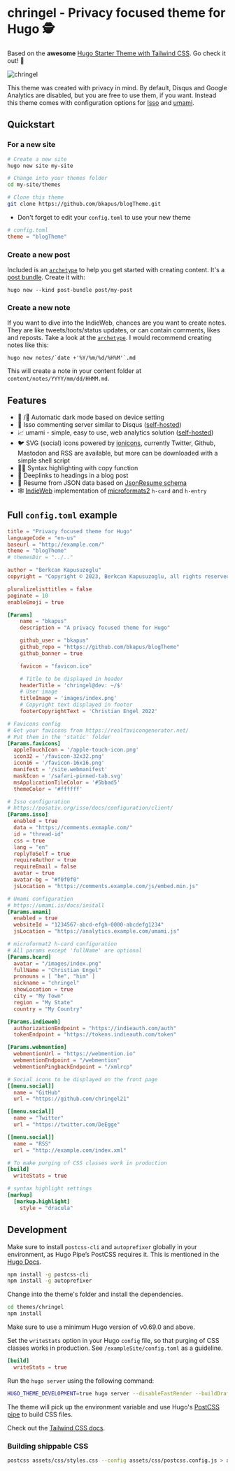 # chringel - Privacy focused theme for Hugo 🕵️

Based on the **awesome** [Hugo Starter Theme with Tailwind CSS](https://github.com/dirkolbrich/hugo-theme-tailwindcss-starter). Go check it out! 🚀

![chringel](https://user-images.githubusercontent.com/6780575/155966743-3c1a3a47-d6e8-42b9-97e4-d862e8edb1e3.png)

This theme was created with privacy in mind. By default, Disqus and Google Analytics are disabled, but you are free to use them, if you want. Instead this theme comes with configuration options for [Isso](https://posativ.org/isso/) and [umami](https://umami.is/).

## Quickstart

### For a new site

```bash
# Create a new site
hugo new site my-site

# Change into your themes folder
cd my-site/themes

# Clone this theme
git clone https://github.com/bkapus/blogTheme.git

```

- Don't forget to edit your `config.toml` to use your new theme

```toml
# config.toml
theme = "blogTheme"
```

### Create a new post

Included is an [`archetype`](./archetypes/post-bundle/) to help you get started with creating content. It's a [post bundle](https://gohugo.io/content-management/page-bundles/#leaf-bundles). Create it with:

```shell
hugo new --kind post-bundle post/my-post
```

### Create a new note

If you want to dive into the IndieWeb, chances are you want to create notes. They are like tweets/toots/status updates, or can contain comments, likes and reposts. Take a look at the [`archetype`](./archetypes/notes.md). I would recommend creating notes like this:

```shell
hugo new notes/`date +'%Y/%m/%d/%H%M'`.md
```

This will create a note in your content folder at `content/notes/YYYY/mm/dd/HHMM.md`.

## Features

- 🌝 /🌚 Automatic dark mode based on device setting
- 💬 Isso commenting server similar to Disqus ([self-hosted](https://posativ.org/isso/docs/install/))
- 📈 umami - simple, easy to use, web analytics solution ([self-hosted](https://umami.is/docs/install))
- 🐦 SVG (social) icons powered by [ionicons](https://ionic.io/ionicons), currently Twitter, Github, Mastodon and RSS are available, but more can be downloaded with a simple shell script
- 🧑‍💻 Syntax highlighting with copy function
- 🔗 Deeplinks to headings in a blog post
- 📄 Resume from JSON data based on [JsonResume schema](https://jsonresume.org/schema/)
- 🕸 [IndieWeb](https://indiewebify.me/) implementation of [microformats2](http://microformats.org/) `h-card` and `h-entry`

## Full `config.toml` example

```toml
title = "Privacy focused theme for Hugo"
languageCode = "en-us"
baseurl = "http://example.com/"
theme = "blogTheme"
# themesDir = "../.."

author = "Berkcan Kapusuzoglu"
copyright = "Copyright © 2023, Berkcan Kapusuzoglu, all rights reserved."

pluralizelisttitles = false
paginate = 10
enableEmoji = true

[Params]
    name = "bkapus"
    description = "A privacy focused theme for Hugo"

    github_user = "bkapus"
    github_repo = "https://github.com/bkapus/blogTheme"
    github_banner = true

    favicon = "favicon.ico"

    # Title to be displayed in header
    headerTitle = 'chringel@dev: ~/$'
    # User image
    titleImage = 'images/index.png'
    # Copyright text displayed in footer
    footerCopyrightText = 'Christian Engel 2022'

# Favicons config
# Get your favicons from https://realfavicongenerator.net/
# Put them in the 'static' folder
[Params.favicons]
  appleTouchIcon = '/apple-touch-icon.png'
  icon32 = '/favicon-32x32.png'
  icon16 = '/favicon-16x16.png'
  manifest = '/site.webmanifest'
  maskIcon = '/safari-pinned-tab.svg'
  msApplicationTileColor = '#5bbad5'
  themeColor = '#ffffff'

# Isso configuration
# https://posativ.org/isso/docs/configuration/client/
[Params.isso]
  enabled = true
  data = "https://comments.exmaple.com/"
  id = "thread-id"
  css = true
  lang = "en"
  replyToSelf = true
  requireAuthor = true
  requireEmail = false
  avatar = true
  avatar-bg = "#f0f0f0"
  jsLocation = "https://comments.example.com/js/embed.min.js"

# Umami configuration
# https://umami.is/docs/install
[Params.umami]
  enabled = true
  websiteId = "1234567-abcd-efgh-0000-abcdefg1234"
  jsLocation = "https://analytics.example.com/umami.js"

# microformat2 h-card configuration
# All params except 'fullName' are optional
[Params.hcard]
  avatar = "/images/index.png"
  fullName = "Christian Engel"
  pronouns = [ "he", "him" ]
  nickname = "chringel"
  showLocation = true
  city = "My Town"
  region = "My State"
  country = "My Country"

[Params.indieweb]
  authorizationEndpoint = "https://indieauth.com/auth"
  tokenEndpoint = "https://tokens.indieauth.com/token"

[Params.webmention]
  webmentionUrl = "https://webmention.io"
  webmentionEndpoint = "/webmention"
  webmentionPingbackEndpoint = "/xmlrcp"

# Social icons to be displayed on the front page
[[menu.social]]
  name = "GitHub"
  url = "https://github.com/chringel21"

[[menu.social]]
  name = "Twitter"
  url = "https://twitter.com/DeEgge"

[[menu.social]]
  name = "RSS"
  url = "http://example.com/index.xml"

# To make purging of CSS classes work in production
[build]
  writeStats = true

# syntax highlight settings
[markup]
  [markup.highlight]
    style = "dracula"
```

## Development

Make sure to install `postcss-cli` and `autoprefixer` globally in your environment, as Hugo Pipe’s PostCSS requires it. This is mentioned in the [Hugo Docs](https://gohugo.io/hugo-pipes/postcss/).

```bash
npm install -g postcss-cli
npm install -g autoprefixer
```

Change into the theme's folder and install the dependencies.

```bash
cd themes/chringel
npm install
```

Make sure to use a minimum Hugo version of v0.69.0 and above.

Set the `writeStats` option in your Hugo `config` file, so that purging of CSS classes works in production. See `/exampleSite/config.toml` as a guideline.

```toml
[build]
  writeStats = true
```

Run the `hugo server` using the following command:

```bash
HUGO_THEME_DEVELOPMENT=true hugo server --disableFastRender --buildDrafts --buildFuture
```

The theme will pick up the environment variable and use Hugo's [PostCSS pipe](https://gohugo.io/hugo-pipes/postcss/) to build CSS files.

Check out the [Tailwind CSS docs](https://tailwindcss.com/docs/installation).

### Building shippable CSS

```bash
postcss assets/css/styles.css --config assets/css/postcss.config.js > assets/css/build.css
```
